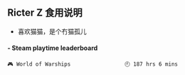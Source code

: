 ## Ricter Z 食用说明
- 喜欢猫猫，是个冇猫孤儿

<!-- steam-box start -->
#### - Steam playtime leaderboard
```text
🎮 World of Warships                 🕘 187 hrs 6 mins
```
<!-- Powered by https://github.com/YouEclipse/steam-box . -->
<!-- steam-box end -->
